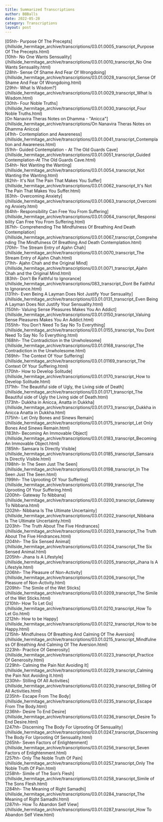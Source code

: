 ```yaml
---
title: Summarized Transcriptions
author: BBBalls
date: 2022-05-28
category: Transcriptions
layout: post
---
```


[05hh- Purpose Of The Precepts](/hillside_hermitage_archive/transcriptions/03.01.0005_transcript_Purpose Of The Precepts.html)\
[10hh- No One Wants Sensuality](/hillside_hermitage_archive/transcriptions/03.01.0010_transcript_No One Wants Sensuality.html)\
[28hh- Sense Of Shame And Fear Of Wrongdoing](/hillside_hermitage_archive/transcriptions/03.01.0028_transcript_Sense Of Shame And Fear Of Wrongdoing.html)\
[29hh- What Is Wisdom?](/hillside_hermitage_archive/transcriptions/03.01.0029_transcript_What Is Wisdom.html)\
[30hh- Four Noble Truths](/hillside_hermitage_archive/transcriptions/03.01.0030_transcript_Four Noble Truths.html)\
[On Nanavira Theras Notes on Dhamma - "Anicca"](/hillside_hermitage_archive/transcriptions/On Nanavira Theras Notes on Dhamma Anicca)\
[41hh- Contemplation and Awareness](/hillside_hermitage_archive/transcriptions/03.01.0041_transcript_Contemplation and Awareness.html)\
[51hh- Guided Contemplation - At The Old Guards Cave](/hillside_hermitage_archive/transcriptions/03.01.0051_transcript_Guided Contemplation-At The Old Guards Cave.html)\
[54hh- Not Wanting the Wanting](/hillside_hermitage_archive/transcriptions/03.01.0054_transcript_Not Wanting the Wanting.html)\
[62hh- It's Not The Pain That Makes You Suffer](/hillside_hermitage_archive/transcriptions/03.01.0062_transcript_It's Not The Pain That Makes You Suffer.html)\
[63hh- Overcoming Anxiety](/hillside_hermitage_archive/transcriptions/03.01.0063_transcript_Overcoming Anxiety.html)\
[64hh- Responsibility Can Free You From Suffering](/hillside_hermitage_archive/transcriptions/03.01.0064_transcript_Responsibility Can Free You From Suffering.html)\
[67hh- Comprehending The Mindfulness Of Breathing And Death Contemplation](/hillside_hermitage_archive/transcriptions/03.01.0067_transcript_Comprehending The Mindfulness Of Breathing And Death Contemplation.html)\
[70hh- The Stream Entry of Ajahn Chah](/hillside_hermitage_archive/transcriptions/03.01.0070_transcript_The Stream Entry of Ajahn Chah.html)\
[71hh- Ajahn Chah and the Original Mind](/hillside_hermitage_archive/transcriptions/03.01.0071_transcript_Ajahn Chah and the Original Mind.html)\
[83hh- Don’t Be Faithful to Ignorance](/hillside_hermitage_archive/transcriptions/083_transcript_Dont Be Faithful to Ignorance.html)\
[131hh- Even Being A Layman Does Not Justify Your Sensuality](/hillside_hermitage_archive/transcriptions/03.01.0131_transcript_Even Being A Layman Does Not Justify Your Sensuality.html)\
[150hh- Valuing Sense Pleasures Makes You An Addict](/hillside_hermitage_archive/transcriptions/03.01.0150_transcript_Valuing Sense Pleasures Makes You An Addict.html)\
[155hh- You Don't Need To Say No To Everything](/hillside_hermitage_archive/transcriptions/03.01.0155_transcript_You Dont Need To Say No To Everything.html)\
[168hh- The Contradiction in the Unwholesome](/hillside_hermitage_archive/transcriptions/03.01.0168_transcript_The Contradiction in the Unwholesome.html)\
[169hh- The Context Of Your Suffering](/hillside_hermitage_archive/transcriptions/03.01.01169_transcript_The Context Of Your Suffering.html)\
[170hh- How to Develop Solitude](/hillside_hermitage_archive/transcriptions/03.01.0170_transcript_How to Develop Solitude.html)\
[171hh- The Beautiful side of Ugly, the Living side of Death](/hillside_hermitage_archive/transcriptions/03.01.0171_transcript_The Beautiful side of Ugly the Living side of Death.html)\
[173hh- Dukkha in Anicca, Anatta in Dukkha](/hillside_hermitage_archive/transcriptions/03.01.0173_transcript_Dukkha in Anicca Anatta in Dukkha.html)\
[175hh- Let Only Bones and Sinews Remain](/hillside_hermitage_archive/transcriptions/03.01.0175_transcript_Let Only Bones And Sinews Remain.html)\
[183hh- Becoming An Immovable Object](/hillside_hermitage_archive/transcriptions/03.01.0183_transcript_Becoming An Immovable Object.html)\
[185hh- Samsara Is Directly Visible](/hillside_hermitage_archive/transcriptions/03.01.0185_transcript_Samsara Is Directly Visible.html)\
[198hh- In The Seen Just The Seen](/hillside_hermitage_archive/transcriptions/03.01.0198_transcript_In The Seen Just The Seen.html)\
[199hh- The Uprooting Of Your Suffering](/hillside_hermitage_archive/transcriptions/03.01.0199_transcript_The Uprooting Of Your Suffering.html)\
[200hh- Gateway To Nibbana](/hillside_hermitage_archive/transcriptions/03.01.0200_transcript_Gateway To Nibbana.html)\
[202hh- Nibbana Is The Ultimate Uncertainty](/hillside_hermitage_archive/transcriptions/03.01.0202_transcript_Nibbana Is The Ultimate Uncertainty.html)\
[203hh- The Truth About The Five Hindrances](/hillside_hermitage_archive/transcriptions/03.01.0203_transcript_The Truth About The Five Hindrances.html)\
[204hh- The Six Sensed Animal](/hillside_hermitage_archive/transcriptions/03.01.0204_transcript_The Six Sensed Animal.html)\
[205hh- Jhana Is A Lifestyle](/hillside_hermitage_archive/transcriptions/03.01.0205_transcript_Jhana Is A Lifestyle.html)\
[206hh- The Pleasure of Non-Activity](/hillside_hermitage_archive/transcriptions/03.01.0206_transcript_The Pleasure of Non-Activity.html)\
[209hh- The Simile of the Wet Sticks](/hillside_hermitage_archive/transcriptions/03.01.0209_transcript_The Simile of the Wet Sticks.html)\
[210hh- How To Let Go](/hillside_hermitage_archive/transcriptions/03.01.0210_transcript_How To Let Go.html)\
[212hh- How to be Happy](/hillside_hermitage_archive/transcriptions/03.01.0212_transcript_How to be Happy.html)\
[215hh- Mindfulness Of Breathing And Calming Of The Aversion](/hillside_hermitage_archive/transcriptions/03.01.0215_transcript_Mindfulness Of Breathing And Calming Of The Aversion.html)\
[223hh- Practice Of Generosity](/hillside_hermitage_archive/transcriptions/03.01.0223_transcript_Practice Of Generosity.html)\
[229hh- Calming the Pain Not Avoiding It](/hillside_hermitage_archive/transcriptions/03.01.0229_transcript_Calming the Pain Not Avoiding It.html)\
[230hh- Stilling Of All Activities](/hillside_hermitage_archive/transcriptions/03.01.0230_transcript_Stilling Of All Activities.html)\
[235hh- Escape From The Body](/hillside_hermitage_archive/transcriptions/03.01.0235_transcript_Escape From The Body.html)\
[236hh- Desire To End Desire](/hillside_hermitage_archive/transcriptions/03.01.0236_transcript_Desire To End Desire.html)\
[247hh- Discerning The Body For Uprooting Of Sensuality](/hillside_hermitage_archive/transcriptions/03.01.0247_transcript_Discerning The Body For Uprooting Of Sensuality.html)\
[265hh- Seven Factors of Enlightenment](/hillside_hermitage_archive/transcriptions/03.01.0256_transcript_Seven Factors of Enlightenment.html)\
[257hh- Only The Noble Truth Of Pain](/hillside_hermitage_archive/transcriptions/03.01.0257_transcript_Only The Noble Truth Of Pain.html)\
[258hh- Simile of The Son’s Flesh](/hillside_hermitage_archive/transcriptions/03.01.0258_transcript_Simile of The Sons Flesh.html)\
[284hh- The Meaning of Right Samadhi](/hillside_hermitage_archive/transcriptions/03.01.0284_transcript_The Meaning of Right Samadhi.html)\
[287hh- How To Abandon Self View](/hillside_hermitage_archive/transcriptions/03.01.0287_transcript_How To Abandon Self View.html)
